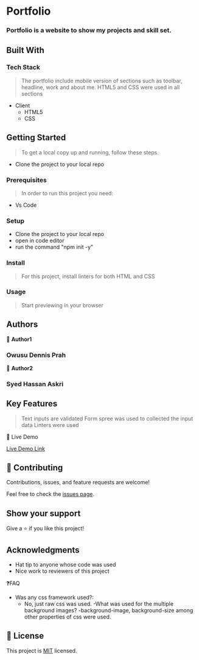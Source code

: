 # Portfolio

### Portfolio is a website to show my projects and skill set.

## Built With

### Tech Stack

> The portfolio include mobile version of sections such as toolbar, headline, work and about me. HTML5 and CSS were used in all sections

- Client
  - HTML5
  - CSS

## Getting Started

> To get a local copy up and running, follow these steps.

- Clone the project to your local repo


### Prerequisites
> In order to run this project you need:

- Vs Code

### Setup

- Clone the project to your local repo
- open in code editor
- run the command "npm init -y"


### Install

> For this project, install linters for both HTML and CSS

### Usage

> Start previewing in your browser

## Authors

👤 **Author1**

### Owusu Dennis Prah

👤 **Author2**

### Syed Hassan Askri


## Key Features

> Text inputs are validated
> Form spree was used to collected the input data
> Linters were used

🚀 Live Demo

[Live Demo Link](https://til2to.github.io/my-portfolio/)


## 🤝 Contributing

Contributions, issues, and feature requests are welcome!

Feel free to check the [issues page](../../issues/).

## Show your support

Give a ⭐️ if you like this project!

## Acknowledgments

- Hat tip to anyone whose code was used
- Nice work to reviewers of this project


❓FAQ
- Was any css framework used?:
  - No, just raw css was used.
-What was used for the multiple background images?
  -background-image, background-size among other properties of css were used.

## 📝 License

This project is [MIT](./LICENSE) licensed.
